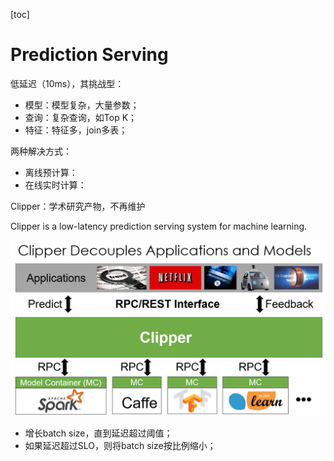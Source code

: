 [toc]

# Prediction Serving

低延迟（10ms），其挑战型：

- 模型：模型复杂，大量参数；
- 查询：复杂查询，如Top K；
- 特征：特征多，join多表；



两种解决方式：

- 离线预计算：
- 在线实时计算：



Clipper：学术研究产物，不再维护

Clipper is a low-latency prediction serving system for machine learning. 

<img src="pics/clipper.png" alt="clipper" style="zoom: 50%;" />

- 增长batch size，直到延迟超过阈值；
- 如果延迟超过SLO，则将batch size按比例缩小；